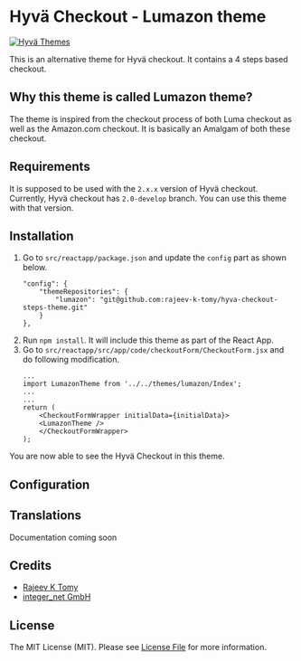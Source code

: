 
# Hyvä Checkout - Lumazon theme

[![Hyvä Themes](https://repository-images.githubusercontent.com/303806175/a3973c80-479c-11eb-8716-03e369d87143)](https://hyva.io/)

This is an alternative theme for Hyvä checkout. It contains a 4 steps based checkout.

## Why this theme is called Lumazon theme?

The theme is inspired from the checkout process of both Luma checkout as well as
the Amazon.com checkout. It is basically an Amalgam of both these checkout.
## Requirements

It is supposed to be used with the `2.x.x` version of Hyvä checkout. Currently,
Hyvä checkout has `2.0-develop` branch. You can use this theme with that version.

## Installation

1. Go to `src/reactapp/package.json` and update the `config` part as shown below.
    ```
    "config": {
        "themeRepositories": {
            "lumazon": "git@github.com:rajeev-k-tomy/hyva-checkout-steps-theme.git"
        }
    },
    ```
2. Run `npm install`. It will include this theme as part of the React App.
3. Go to `src/reactapp/src/app/code/checkoutForm/CheckoutForm.jsx` and do following modification.
    ```
    ...
    import LumazonTheme from '../../themes/lumazon/Index';
    ...
    ...
    return (
        <CheckoutFormWrapper initialData={initialData}>
        <LumazonTheme />
        </CheckoutFormWrapper>
    );
    ```

You are now able to see the Hyvä Checkout in this theme.
## Configuration

## Translations

Documentation coming soon
## Credits

- [Rajeev K Tomy][link-author]
- [integer_net GmbH][link-company1]

## License

The MIT License (MIT). Please see [License File](LICENSE.txt) for more information.

[ico-compatibility]: https://img.shields.io/badge/magento-%202.3%20|%202.4-brightgreen.svg?logo=magento&longCache=true&style=flat-square

[link-author]: https://github.com/rajeev-k-tomy
[link-company1]: https://integer-net.com
